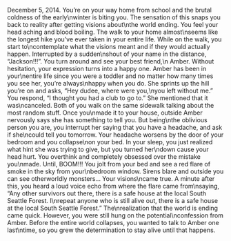 December 5, 2014. You’re on your way home from school and the brutal coldness of the early\nwinter is biting you. The sensation of this snaps you back to reality after getting visions about\nthe world ending. You feel your head aching and blood boiling. The walk to your home almost\nseems like the longest hike you’ve ever taken in your entire life. While on the walk, you start to\ncontemplate what the visions meant and if they would actually happen. Interrupted by a sudden\nshout of your name in the distance, “Jackson!!!”. You turn around and see your best friend,\n Amber. Without hesitation, your expression turns into a happy one. Amber has been in your\nentire life since you were a toddler and no matter how many times you see her, you’re always\nhappy when you do. She sprints up the hill you’re on and asks, “Hey dudee, where were you,\nyou left without me.” You respond, “I thought you had a club to go to.” She mentioned that it was\ncanceled. Both of you walk on the same sidewalk talking about the most random stuff. Once you\nmade it to your house, outside Amber nervously says she has something to tell you. But being\nthe oblivious person you are, you interrupt her saying that you have a headache, and ask if she\ncould tell you tomorrow. Your headache worsens by the door of your bedroom and you collapse\non your bed. In your sleep, you just realized what hint she was trying to give, but you turned her\ndown cause your head hurt. You overthink and completely obsessed over the mistake you\nmade. Until, BOOM!!! You jolt from your bed and see a red flare of smoke in the sky from your\nbedroom window. Sirens blare and outside you can see otherworldly monsters... Your visions\ncame true. A minute after this, you heard a loud voice echo from where the flare came from\nsaying, “Any other survivors out there, there is a safe house at the local South Seattle Forest. I\nrepeat anyone who is still alive out, there is a safe house at the local South Seattle Forest.” The\nrealization that the world is ending came quick. However, you were still hung on the potential\nconfession from Amber. Before the entire world collapses, you wanted to talk to Amber one last\ntime, so you grew the determination to stay alive until that happens.
